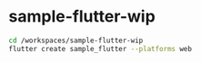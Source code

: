 # sample-flutter-wip

```bash
cd /workspaces/sample-flutter-wip
flutter create sample_flutter --platforms web
```

